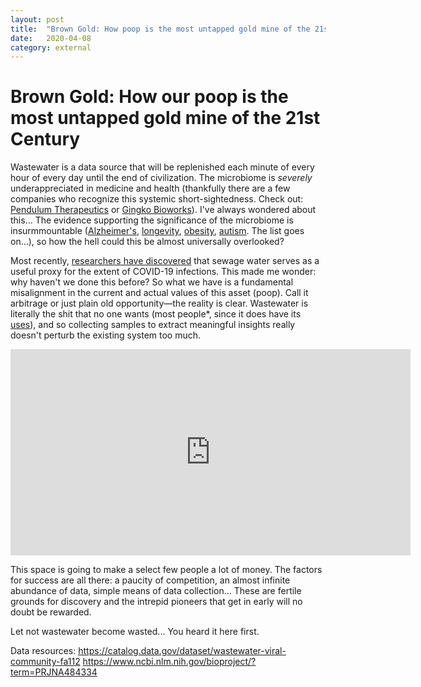 ```yaml
---
layout: post
title:	"Brown Gold: How poop is the most untapped gold mine of the 21st Century"
date:	2020-04-08
category: external
---
```


# Brown Gold: How our poop is the most untapped gold mine of the 21st Century
Wastewater is a data source that will be replenished each minute of every hour of every day until the end of civilization. The microbiome is *severely* underappreciated in medicine and health (thankfully there are a few companies who recognize this systemic short-sightedness. Check out: [Pendulum Therapeutics](https://pendulum.co/) or [Gingko Bioworks](https://www.ginkgobioworks.com/)).
I've always wondered about this... The evidence supporting the significance of the microbiome is insurmmountable ([Alzheimer's](https://www.nature.com/articles/s41422-019-0227-7), [longevity](https://www.ncbi.nlm.nih.gov/pmc/articles/PMC6051225/), [obesity](https://www.ncbi.nlm.nih.gov/pmc/articles/PMC5082693/), [autism](https://www.nature.com/articles/d41586-020-00198-y). The list goes on...), so how the hell could this be almost universally overlooked?

Most recently, [researchers have discovered](https://www.nature.com/articles/d41586-020-00973-x) that sewage water serves as a useful proxy for the extent of COVID-19 infections. This made me wonder: why haven't we done this before?
So what we have is a fundamental misalignment in the current and actual values of this asset (poop). Call it arbitrage or just plain old opportunity—the reality is clear.
Wastewater is literally the shit that no one wants (most people*, since it does have its [uses](https://www.usgs.gov/special-topic/water-science-school/science/wastewater-treatment-water-use?qt-science_center_objects=0#)), and so collecting
samples to extract meaningful insights really doesn't perturb the existing system too much.

<iframe scrolling="no" style="border:none;" width="640" height="330" src="https://trends.google.com/trends/explore?cat=45&date=2010-04-08%202020-04-08&geo=US&q=microbiome,kombucha,juice%20cleanse"></iframe>

<script type="text/javascript" src="https://ssl.gstatic.com/trends_nrtr/2152_RC04/embed_loader.js"></script> <script type="text/javascript"> trends.embed.renderExploreWidget("TIMESERIES", {"comparisonItem":[{"keyword":"microbiome","geo":"US","time":"2010-04-08 2020-04-08"},{"keyword":"kombucha","geo":"US","time":"2010-04-08 2020-04-08"},{"keyword":"juice cleanse","geo":"US","time":"2010-04-08 2020-04-08"}],"category":45,"property":""}, {"exploreQuery":"cat=45&date=2010-04-08%202020-04-08&geo=US&q=microbiome,kombucha,juice%20cleanse","guestPath":"https://trends.google.com:443/trends/embed/"}); </script> 


This space is going to make a select few people a lot of money. The factors for success are all there: a paucity of competition, an almost infinite abundance of data, simple means of data collection... These are fertile grounds for discovery and the intrepid pioneers that get in early will no doubt be rewarded.

Let not wastewater become wasted... You heard it here first.

Data resources:
https://catalog.data.gov/dataset/wastewater-viral-community-fa112
https://www.ncbi.nlm.nih.gov/bioproject/?term=PRJNA484334
